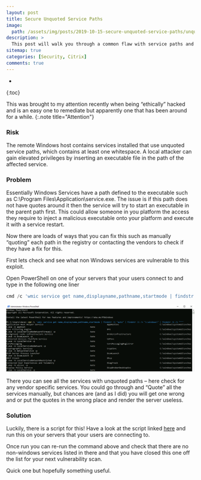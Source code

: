 ```yaml
---
layout: post
title: Secure Unquoted Service Paths
image: 
  path: /assets/img/posts/2019-10-15-secure-unquoted-service-paths/unquoted-services.png
description: >
  This post will walk you through a common flaw with service paths and quoting.
sitemap: true
categories: [Security, Citrix]
comments: true
---
```

* 
{:toc}

This was brought to my attention recently when being “ethically” hacked and is an easy one to remediate but apparently one that has been around for a while.
{:.note title="Attention"}

### Risk

The remote Windows host contains services installed that use unquoted service paths, which contains at least one whitespace. A local attacker can gain elevated privileges by inserting an executable file in the path of the affected service.

### Problem

Essentially Windows Services have a path defined to the executable such as C:\Program Files\Application\service.exe. The issue is if this path does not have quotes around it then the service will try to start an executable in the parent path first. This could allow someone in you platform the access they require to inject a malicious executable onto your platform and execute it with a service restart.

Now there are loads of ways that you can fix this such as manually “quoting” each path in the registry or contacting the vendors to check if they have a fix for this.

First lets check and see what non Windows services are vulnerable to this exploit.

Open PowerShell on one of your servers that your users connect to and type in the following one liner

```powershell
cmd /c 'wmic service get name,displayname,pathname,startmode | findstr /i "auto" | findstr /i /v "c:windows\" | findstr /i /v """'
```
![Unquoted Services](/assets/img/posts/2019-10-15-secure-unquoted-service-paths/01.png)

There you can see all the services with unquoted paths – here check for any vendor specific services. You could go through and “Quote” all the services manually, but chances are (and as I did) you will get one wrong and or put the quotes in the wrong place and render the server useless.

### Solution 

Luckily, there is a script for this! Have a look at the script linked [here](https://github.com/VectorBCO/windows-path-enumerate/) and run this on your servers that your users are connecting to.

Once run you can re-run the command above and check that there are no non-windows services listed in there and that you have closed this one off the list for your next vulnerability scan.

Quick one but hopefully something useful.
